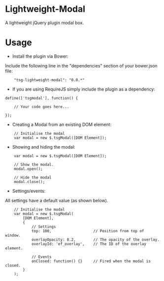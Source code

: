 Lightweight-Modal
=================

A lightweight jQuery plugin modal box.

# Usage

* Install the plugin via Bower:

Include the following line in the "dependencies" section of your bower.json file:
```
    "tsg-lightweight-modal": "0.0.*"
```
* If you are using RequireJS simply include the plugin as a dependency:
```
define(['tsgmodal'], function() {

    // Your code goes here...

});
```
* Creating a Modal from an existing DOM element:
```
    // Initialise the modal
    var modal = new $.tsgModal([DOM Element]);
```
* Showing and hiding the modal:
```
    var modal = new $.tsgModal([DOM Element]);

    // Show the modal.
    modal.open();

    // Hide the modal
    modal.close();
```
* Settings/events:

All settings have a default value (as shown below).
```
    // Initialise the modal
    var modal = new $.tsgModal(
        [DOM Element],
        {
            // Settings
            top: 100,                   // Position from top of window.
            overlayOpacity: 0.2,        // The opacity of the overlay.
            overlayId: 'ef_overlay',    // The ID of the overlay element.

            // Events
            onClosed: function() {}     // Fired when the modal is closed.
        }
    );
```